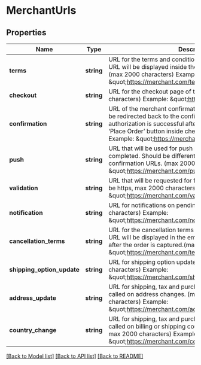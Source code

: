 # MerchantUrls

## Properties
Name | Type | Description | Notes
------------ | ------------- | ------------- | -------------
**terms** | **string** | URL for the terms and conditions page of the merchant. The URL will be displayed inside the Klarna Checkout iFrame.(max 2000 characters) Example: \&quot;https://merchant.com/terms\&quot; | 
**checkout** | **string** | URL for the checkout page of the merchant. (max 2000 characters) Example: \&quot;https://merchant.com/checkout\&quot; | 
**confirmation** | **string** | URL of the merchant confirmation page. The consumer will be redirected back to the confirmation page if the authorization is successful after the customer clicks on the ‘Place Order’ button inside checkout.(max 2000 characters) Example: \&quot;https://merchant.com/confirmation\&quot; | 
**push** | **string** | URL that will be used for push notification when an order is completed. Should be different than checkout and confirmation URLs. (max 2000 characters) Example: \&quot;https://merchant.com/push\&quot; | 
**validation** | **string** | URL that will be requested for final merchant validation. (must be https, max 2000 characters) Example: \&quot;https://merchant.com/validation\&quot; | [optional] 
**notification** | **string** | URL for notifications on pending orders. (max 2000 characters) Example: \&quot;https://merchant.com/notification/{checkout.order.id}\&quot; | [optional] 
**cancellation_terms** | **string** | URL for the cancellation terms page of the merchant. The URL will be displayed in the email that is sent to the customer after the order is captured.(max 2000 characters) Example: \&quot;https://merchant.com/terms/cancelation\&quot; | [optional] 
**shipping_option_update** | **string** | URL for shipping option update. (must be https, max 2000 characters) Example: \&quot;https://merchant.com/shippingoptionupdate\&quot; | [optional] 
**address_update** | **string** | URL for shipping, tax and purchase currency updates. Will be called on address changes. (must be https, max 2000 characters) Example: \&quot;https://merchant.com/addressupdate\&quot; | [optional] 
**country_change** | **string** | URL for shipping, tax and purchase currency updates. Will be called on billing or shipping country changes. (must be https, max 2000 characters) Example: \&quot;https://merchant.com/countrychange\&quot; | [optional] 

[[Back to Model list]](../README.md#documentation-for-models) [[Back to API list]](../README.md#documentation-for-api-endpoints) [[Back to README]](../README.md)


